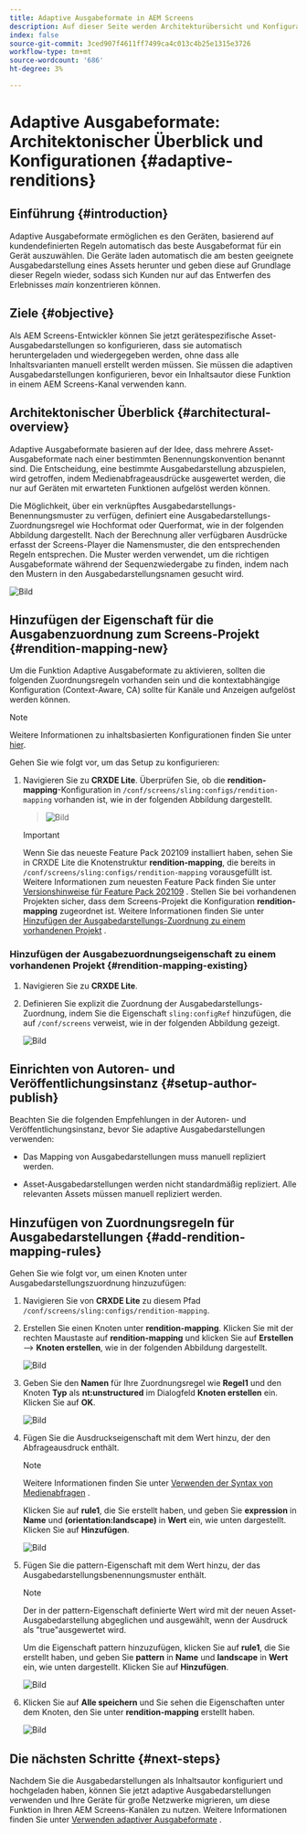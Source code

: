```yaml
---
title: Adaptive Ausgabeformate in AEM Screens
description: Auf dieser Seite werden Architekturübersicht und Konfigurationen für adaptive Ausgabedarstellungen in AEM Screens beschrieben.
index: false
source-git-commit: 3ced907f4611ff7499ca4c013c4b25e1315e3726
workflow-type: tm+mt
source-wordcount: '686'
ht-degree: 3%

---
```



# Adaptive Ausgabeformate: Architektonischer Überblick und Konfigurationen {#adaptive-renditions}

## Einführung {#introduction}

Adaptive Ausgabeformate ermöglichen es den Geräten, basierend auf kundendefinierten Regeln automatisch das beste Ausgabeformat für ein Gerät auszuwählen. Die Geräte laden automatisch die am besten geeignete Ausgabedarstellung eines Assets herunter und geben diese auf Grundlage dieser Regeln wieder, sodass sich Kunden nur auf das Entwerfen des Erlebnisses *main* konzentrieren können.

## Ziele {#objective}

Als AEM Screens-Entwickler können Sie jetzt gerätespezifische Asset-Ausgabedarstellungen so konfigurieren, dass sie automatisch heruntergeladen und wiedergegeben werden, ohne dass alle Inhaltsvarianten manuell erstellt werden müssen. Sie müssen die adaptiven Ausgabedarstellungen konfigurieren, bevor ein Inhaltsautor diese Funktion in einem AEM Screens-Kanal verwenden kann.

## Architektonischer Überblick {#architectural-overview}

Adaptive Ausgabeformate basieren auf der Idee, dass mehrere Asset-Ausgabeformate nach einer bestimmten Benennungskonvention benannt sind. Die Entscheidung, eine bestimmte Ausgabedarstellung abzuspielen, wird getroffen, indem Medienabfrageausdrücke ausgewertet werden, die nur auf Geräten mit erwarteten Funktionen aufgelöst werden können.

Die Möglichkeit, über ein verknüpftes Ausgabedarstellungs-Benennungsmuster zu verfügen, definiert eine Ausgabedarstellungs-Zuordnungsregel wie Hochformat oder Querformat, wie in der folgenden Abbildung dargestellt. Nach der Berechnung aller verfügbaren Ausdrücke erfasst der Screens-Player die Namensmuster, die den entsprechenden Regeln entsprechen. Die Muster werden verwendet, um die richtigen Ausgabeformate während der Sequenzwiedergabe zu finden, indem nach den Mustern in den Ausgabedarstellungsnamen gesucht wird.

![Bild](/help/user-guide/assets/adaptive-renditions/adaptive-renditions.png)

## Hinzufügen der Eigenschaft für die Ausgabenzuordnung zum Screens-Projekt {#rendition-mapping-new}

Um die Funktion Adaptive Ausgabeformate zu aktivieren, sollten die folgenden Zuordnungsregeln vorhanden sein und die kontextabhängige Konfiguration (Context-Aware, CA) sollte für Kanäle und Anzeigen aufgelöst werden können.

>[!NOTE]
>Weitere Informationen zu inhaltsbasierten Konfigurationen finden Sie unter [hier](https://sling.apache.org/documentation/bundles/context-aware-configuration/context-aware-configuration.html).

Gehen Sie wie folgt vor, um das Setup zu konfigurieren:

1. Navigieren Sie zu **CRXDE Lite**. Überprüfen Sie, ob die **rendition-mapping**-Konfiguration in `/conf/screens/sling:configs/rendition-mapping` vorhanden ist, wie in der folgenden Abbildung dargestellt.

   >![Bild](/help/user-guide/assets/adaptive-renditions/mapping-rules1.png)

   >[!IMPORTANT]
   >Wenn Sie das neueste Feature Pack 202109 installiert haben, sehen Sie in CRXDE Lite die Knotenstruktur **rendition-mapping**, die bereits in `/conf/screens/sling:configs/rendition-mapping` vorausgefüllt ist. Weitere Informationen zum neuesten Feature Pack finden Sie unter [Versionshinweise für Feature Pack 202109](/help/user-guide/release-notes-fp-202109.md) .
   >Stellen Sie bei vorhandenen Projekten sicher, dass dem Screens-Projekt die Konfiguration **rendition-mapping** zugeordnet ist. Weitere Informationen finden Sie unter [Hinzufügen der Ausgabedarstellungs-Zuordnung zu einem vorhandenen Projekt](#rendition-mapping-existing) .

### Hinzufügen der Ausgabezuordnungseigenschaft zu einem vorhandenen Projekt {#rendition-mapping-existing}

1. Navigieren Sie zu **CRXDE Lite**.

1. Definieren Sie explizit die Zuordnung der Ausgabedarstellungs-Zuordnung, indem Sie die Eigenschaft `sling:configRef` hinzufügen, die auf `/conf/screens` verweist, wie in der folgenden Abbildung gezeigt.

   ![Bild](/help/user-guide/assets/adaptive-renditions/renditon-mapping2.png)


## Einrichten von Autoren- und Veröffentlichungsinstanz {#setup-author-publish}

Beachten Sie die folgenden Empfehlungen in der Autoren- und Veröffentlichungsinstanz, bevor Sie adaptive Ausgabedarstellungen verwenden:

* Das Mapping von Ausgabedarstellungen muss manuell repliziert werden.

* Asset-Ausgabedarstellungen werden nicht standardmäßig repliziert. Alle relevanten Assets müssen manuell repliziert werden.

## Hinzufügen von Zuordnungsregeln für Ausgabedarstellungen {#add-rendition-mapping-rules}

Gehen Sie wie folgt vor, um einen Knoten unter Ausgabedarstellungszuordnung hinzuzufügen:

1. Navigieren Sie von **CRXDE Lite** zu diesem Pfad `/conf/screens/sling:configs/rendition-mapping`.

1. Erstellen Sie einen Knoten unter **rendition-mapping**. Klicken Sie mit der rechten Maustaste auf **rendition-mapping** und klicken Sie auf **Erstellen** —> **Knoten erstellen**, wie in der folgenden Abbildung dargestellt.

   ![Bild](/help/user-guide/assets/adaptive-renditions/add-node1.png)

1. Geben Sie den **Namen** für Ihre Zuordnungsregel wie **Regel1** und den Knoten **Typ** als **nt:unstructured** im Dialogfeld **Knoten erstellen** ein. Klicken Sie auf **OK**.

   ![Bild](/help/user-guide/assets/adaptive-renditions/add-node2.png)


1. Fügen Sie die Ausdruckseigenschaft mit dem Wert hinzu, der den Abfrageausdruck enthält.

   >[!NOTE]
   >Weitere Informationen finden Sie unter [Verwenden der Syntax von Medienabfragen](https://developer.mozilla.org/en-US/docs/Web/CSS/Media_Queries/Using_media_queries) .

   Klicken Sie auf **rule1**, die Sie erstellt haben, und geben Sie **expression** in **Name** und **(orientation:landscape)** in **Wert** ein, wie unten dargestellt. Klicken Sie auf **Hinzufügen**.

   ![Bild](/help/user-guide/assets/adaptive-renditions/add-node3.png)

1. Fügen Sie die pattern-Eigenschaft mit dem Wert hinzu, der das Ausgabedarstellungsbenennungsmuster enthält.

   >[!NOTE]
   >Der in der pattern-Eigenschaft definierte Wert wird mit der neuen Asset-Ausgabedarstellung abgeglichen und ausgewählt, wenn der Ausdruck als &quot;true&quot;ausgewertet wird.

   Um die Eigenschaft pattern hinzuzufügen, klicken Sie auf **rule1**, die Sie erstellt haben, und geben Sie **pattern** in **Name** und **landscape** in **Wert** ein, wie unten dargestellt. Klicken Sie auf **Hinzufügen**.

   ![Bild](/help/user-guide/assets/adaptive-renditions/add-node4.png)

1. Klicken Sie auf **Alle speichern** und Sie sehen die Eigenschaften unter dem Knoten, den Sie unter **rendition-mapping** erstellt haben.

   ![Bild](/help/user-guide/assets/adaptive-renditions/add-node5.png)


## Die nächsten Schritte {#next-steps}

Nachdem Sie die Ausgabedarstellungen als Inhaltsautor konfiguriert und hochgeladen haben, können Sie jetzt adaptive Ausgabedarstellungen verwenden und Ihre Geräte für große Netzwerke migrieren, um diese Funktion in Ihren AEM Screens-Kanälen zu nutzen. Weitere Informationen finden Sie unter [Verwenden adaptiver Ausgabeformate](/help/user-guide/using-adaptive-renditions.md) .
